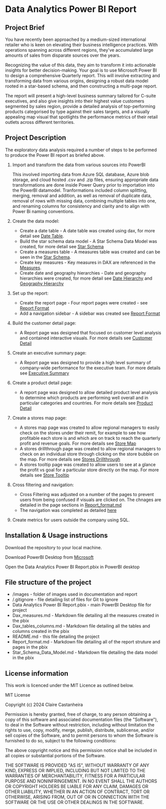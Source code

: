 # Data Analytics Power BI Report

## Project Brief
You have recently been approached by a medium-sized international retailer who is keen on elevating their business intelligence practices. With operations spanning across different regions, they've accumulated large amounts of sales from disparate sources over the years.

Recognizing the value of this data, they aim to transform it into actionable insights for better decision-making. Your goal is to use Microsoft Power BI to design a comprehensive Quarterly report. This will involve extracting and transforming data from various origins, designing a robust data model rooted in a star-based schema, and then constructing a multi-page report.

The report will present a high-level business summary tailored for C-suite executives, and also give insights into their highest value customers segmented by sales region, provide a detailed analysis of top-performing products categorised by type against their sales targets, and a visually appealing map visual that spotlights the performance metrics of their retail outlets across different territories.

## Project Description

The exploratory data analysis required a number of steps to be performed to produce the Power BI report as briefed above.

1. Import and transform the data from various sources into PowerBI
   
   This involved importing data from Azure SQL database, Azure blob storage, and cloud hosted .csv and .zip files, ensuring appropriate data transformations are done inside Power Query prior to importation into the PowerBI datamodel. Tranformations included column splitting, merging, removal and addition, as well as removal of duplicate data, removal of rows with missing data, combining multiple tables into one, and renaming columns for consistency and clarity and to align with Power Bi naming conventions.

2. Create the data model:
   -  Create a date table - A date table was created using dax, for more detail see [Date Table](/Dax_tables_columns.md#date-table).
   -  Build the star schema data model - A Star Schema Data Model was created, for more detail see [Star Schema](/Star_Schema_Data_Model.md)
   -  Create a measures table - A measures table was created and can be seen in the [Star Schema](/Star_Schema_Data_Model.md).
   -  Create key measures - Key measures in DAX are referenced in the [Measures](/Dax_measures.md).
   -  Create date and geography hierarchies - Date and geography hierarchies were created, for more detail see [Date Hierarchy](/Dax_tables_columns.md#date-hierarchy) and [Geography Hierarchy](/Dax_tables_columns.md#geography-columns--hierarchy)
3. Set up the report:
   - Create the report page - Four report pages were created - see [Report Format](report_format.md)
   - Add a navigation sidebar - A sidebar was created see [Report Format](report_format.md)
4. Build the customer detail page:
    - A Report page was designed that focused on customer level analysis and contained interactive visuals. For more details see [Customer Detail](Report_format.md#customer-detail-page)
5. Create an executive summary page:
    - A Report page was designed to provide a high level summary of company-wide performance for the executive team. For more details see [Executive Summary](Report_format.md#executive-summary-page)
6. Create a product detail page:
    - A report page was designed to allow detailed product level analysis to determine which products are performing well overall and in particular categories and countries. For more details see [Product Detail](Report_format.md#product-detail)
7. Create a stores map page:
    - A stores map page was created to allow regional managers to easily check on the stores under their remit, for example to see how profitable each store is and which are on track to reach the quarterly profit and revenue goals. For more details see [Store Map](Report_format.md#store-map)
    - A stores drillthrough page was created to allow regional managers to check on an individual store through clicking on the store bubble on the map. For more details see [Stores Drillthrough](Report_format.md#stores-drillthrough)
    - A stores tooltip page was created to allow users to see at a glance the profit vs goal for a particular store directly on the map. For more details see [Store Tooltip](Report_format.md#stores-tooltip)
8. Cross filtering and navigation:
    - Cross Filtering was adjusted on a number of the pages to prevent users from being confused if visuals are clicked on. The chnages are detailed in the page sections in [Report_format.md](Report_format.md)
    - The navigation was completed as detailed [here](Report_format.md#navigation-bar)
9.  Create metrics for users outside the company using SQL.


## Installation & Usage instructions

Download the repository to your local machine.

Download PowerBI Desktop from [Microsoft](https://www.microsoft.com/en-us/download/details.aspx?id=58494)

Open the Data Analytics Power BI Report.pbix in PowerBI desktop

## File structure of the project

- /images - folder of images used in documentation and report
- /.gitignore - file detailing list of files for Git to ignore
- Data Analytics Power BI Report.pbix - main PowerBI Desktop file for project
- Dax_measures.md - Markdown file detailing all the measures created in the pbix
- Dax_tables_columns.md - Markdown file detailing all the tables and columns created in the pbix
- README.md - this file detailing the project
- Report_format.md - Markdown file detailing all of the report struture and pages in the pbix
- Star_Schema_Data_Model.md - Markdown file detailing the data model in the pbix


## License information
This work is licenced under the MIT Licence as outlined below.

MIT License

Copyright (c) 2024 Claire Castanheira

Permission is hereby granted, free of charge, to any person obtaining a copy of this software and associated documentation files (the "Software"), to deal in the Software without restriction, including without limitation the rights to use, copy, modify, merge, publish, distribute, sublicense, and/or sell copies of the Software, and to permit persons to whom the Software is furnished to do so, subject to the following conditions:

The above copyright notice and this permission notice shall be included in all copies or substantial portions of the Software.

THE SOFTWARE IS PROVIDED "AS IS", WITHOUT WARRANTY OF ANY KIND, EXPRESS OR IMPLIED, INCLUDING BUT NOT LIMITED TO THE WARRANTIES OF MERCHANTABILITY, FITNESS FOR A PARTICULAR PURPOSE AND NONINFRINGEMENT. IN NO EVENT SHALL THE AUTHORS OR COPYRIGHT HOLDERS BE LIABLE FOR ANY CLAIM, DAMAGES OR OTHER LIABILITY, WHETHER IN AN ACTION OF CONTRACT, TORT OR OTHERWISE, ARISING FROM, OUT OF OR IN CONNECTION WITH THE SOFTWARE OR THE USE OR OTHER DEALINGS IN THE SOFTWARE.